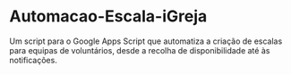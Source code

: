 # Automacao-Escala-iGreja
Um script para o Google Apps Script que automatiza a criação de escalas para equipas de voluntários, desde a recolha de disponibilidade até às notificações.
